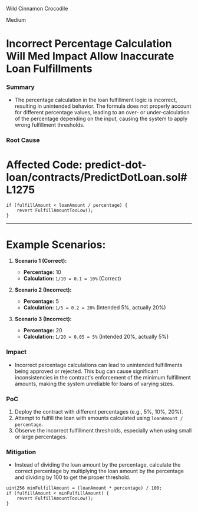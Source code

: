 Wild Cinnamon Crocodile

Medium

# Incorrect Percentage Calculation Will Med Impact Allow Inaccurate Loan Fulfillments

### Summary

* The percentage calculation in the loan fulfillment logic is incorrect, resulting in unintended behavior. The formula does not properly account for different percentage values, leading to an over- or under-calculation of the percentage depending on the input, causing the system to apply wrong fulfillment thresholds.


### Root Cause

# Affected Code:  predict-dot-loan/contracts/PredictDotLoan.sol#L1275

```solidity
if (fulfillAmount < loanAmount / percentage) {
    revert FulfillAmountTooLow();
}
```

---

# Example Scenarios:

1. **Scenario 1 (Correct):**
   - **Percentage:** 10
   - **Calculation:** `1/10 = 0.1 = 10%` (Correct)

2. **Scenario 2 (Incorrect):**
   - **Percentage:** 5
   - **Calculation:** `1/5 = 0.2 = 20%` (Intended 5%, actually 20%)

3. **Scenario 3 (Incorrect):**
   - **Percentage:** 20
   - **Calculation:** `1/20 = 0.05 = 5%` (Intended 20%, actually 5%)

### Impact

* Incorrect percentage calculations can lead to unintended fulfillments being approved or rejected. This bug can cause significant inconsistencies in the contract's enforcement of the minimum fulfillment amounts, making the system unreliable for loans of varying sizes.

### PoC

1. Deploy the contract with different percentages (e.g., 5%, 10%, 20%).
2. Attempt to fulfill the loan with amounts calculated using `loanAmount / percentage`.
3. Observe the incorrect fulfillment thresholds, especially when using small or large percentages.


### Mitigation

* Instead of dividing the loan amount by the percentage, calculate the correct percentage by multiplying the loan amount by the percentage and dividing by 100 to get the proper threshold.

```solidity
uint256 minFulfillAmount = (loanAmount * percentage) / 100;
if (fulfillAmount < minFulfillAmount) {
    revert FulfillAmountTooLow();
}
```
